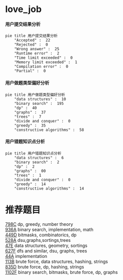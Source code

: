 # love_job

<!-- tabs:start -->



#### **用户提交结果分析**

```mermaid
pie title 用户提交结果分析
    "Accepted" :  22
    "Rejected" :  0
    "Wrong answer" :  25
    "Runtime error" :  2
    "Time limit exceeded" :  0
    "Memory limit exceeded" :  1
    "Compilation error" :  0
    "Partial" :  0
```

#### **用户做题类型偏好分析**

```mermaid
pie title 用户做题类型偏好分析
    "data structures" :  10
    "binary search" :  195
    "dp" :  40
    "graphs" :  37
    "trees" :  7
    "divide and conquer" :  0
    "greedy" :  35
    "constructive algorithms" :  58
```
#### **用户错题知识点分析**

```mermaid
pie title 用户错题知识点分析
    "data structures" :  6
    "binary search" :  2
    "dp" :  2
    "graphs" :  00
    "trees" :  1
    "divide and conquer" :  0
    "greedy" :  14
    "constructive algorithms" :  14
```



<!-- tabs:end -->
# 推荐题目
[798C](https://codeforces.com/contest/798/problem/C)		dp,
                        greedy,
                        number theory		  
[936A](https://codeforces.com/contest/936/problem/A)		binary search,
                        implementation,
                        math		  
[449D](https://codeforces.com/contest/449/problem/D)		bitmasks,
                        combinatorics,
                        dp		  
[528A](https://codeforces.com/contest/528/problem/A)		dsu,graphs,sortings,trees		  
[47E](https://codeforces.com/contest/47/problem/E)		data structures,
                        geometry,
                        sortings		  
[627F](https://codeforces.com/contest/627/problem/F)		dfs and similar,
                        dsu,
                        graphs,
                        trees		  
[44A](https://codeforces.com/contest/44/problem/A)		implementation		  
[113B](https://codeforces.com/contest/113/problem/B)		brute force,
                        data structures,
                        hashing,
                        strings		  
[835D](https://codeforces.com/contest/835/problem/D)		brute force,
                        dp,
                        hashing,
                        strings		  
[1102F](https://codeforces.com/contest/1102/problem/F)		binary search,
                        bitmasks,
                        brute force,
                        dp,
                        graphs		  
